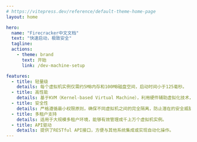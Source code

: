 ```yaml
---
# https://vitepress.dev/reference/default-theme-home-page
layout: home

hero:
  name: "Firecracker中文文档"
  text: "快速启动，极致安全"
  tagline:
  actions:
    - theme: brand
      text: 开始
      link: /dev-machine-setup

features:
  - title: 轻量级
    details: 每个虚拟机实例仅需约5MB内存和100MB磁盘空间，启动时间小于125毫秒。
  - title: 高性能
    details: 基于KVM（Kernel-based Virtual Machine），利用硬件辅助虚拟化技术，提供接近裸金属的性能表现。
  - title: 安全性
    details: 严格遵循最小权限原则，确保不同虚拟机之间的完全隔离，防止潜在的安全威胁。
  - title: 多租户支持
    details: 适用于大规模多租户环境，能够有效管理成千上万个虚拟机实例。
  - title: API驱动
    details: 提供了RESTful API接口，方便与其他系统集成或实现自动化操作。
---
```

